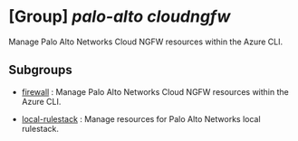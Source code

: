 # [Group] _palo-alto cloudngfw_

Manage Palo Alto Networks Cloud NGFW resources within the Azure CLI.

## Subgroups

- [firewall](/Commands/palo-alto/cloudngfw/firewall/readme.md)
: Manage Palo Alto Networks Cloud NGFW resources within the Azure CLI.

- [local-rulestack](/Commands/palo-alto/cloudngfw/local-rulestack/readme.md)
: Manage resources for Palo Alto Networks local rulestack.
